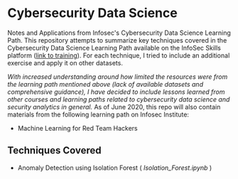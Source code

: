 # Cybersecurity Data Science
Notes and Applications from Infosec's Cybersecurity Data Science Learning Path. This repository attempts to summarize key techniques covered in the Cybersecurity Data Science Learning Path available on the InfoSec Skills platform ([link to training](https://www.infosecinstitute.com/skills/learning-paths/cybersecurity-data-science/)). For each technique, I tried to include an additional exercise and apply it on other datasets.

<i>With increased understanding around how limited the resources were from the learning path mentioned above (lack of available datasets and comprehensive guidance), I have decided to include lessons learned from other courses and learning paths related to cybersecurity data science and security analytics in general.</i> As of June 2020, this repo will also contain materials from the following learning path on Infosec Institute:
* Machine Learning for Red Team Hackers

## Techniques Covered
* Anomaly Detection using Isolation Forest (<em> Isolation_Forest.ipynb </em>)

